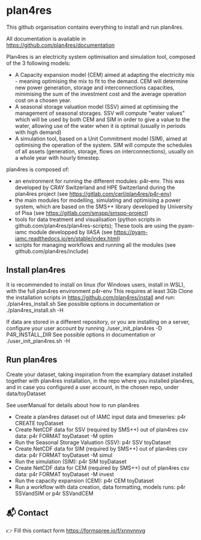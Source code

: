# plan4res

This github organisation contains everything to install and run plan4res.

All documentation is available in https://github.com/plan4res/documentation

Plan4res is an electricity system optimisation and simulation tool, composed of the 3 following models:

- A Capacity expansion model (CEM) aimed at adapting the electricity mix - meaning optimising the mix to fit to the demand. CEM will determine new power generation, storage and interconnections capacities, minimising the sum of the investment cost and the average operation cost on a chosen year.
- A seasonal storage valuation model (SSV) aimed at optimising the management of seasonal storages. SSV will compute "water values" which will be used by both CEM and SIM in order to give a value to the water, allowing use of the water when it is optimal (usually in periods with high demand) 
- A simulation tool, based on a Unit Commitment model (SIM), aimed at optimising the operation of the system. SIM will compute the schedules of all assets (generation, storage, flows on interconnections), usually on a whole year with hourly timestep.

plan4res is composed of:
- an environment for running the different modules: p4r-env. This was developed by CRAY Switzerland and HPE Switzerland during the plan4res project (see https://gitlab.com/cerl/plan4res/p4r-env)
- the main modules for modelling, simulating and optimising a power system, which are based on the SMS++ library developed by University of Pisa (see https://gitlab.com/smspp/smspp-project)
- tools for data treatment and visualisation (python scripts in github.com/plan4res/plan4res-scripts); These tools are using the pyam-iamc module developped by IIASA (see https://pyam-iamc.readthedocs.io/en/stable/index.html)
- scripts for managing workflows and running all the modules (see github.com/plan4res/include)

## Install plan4res
It is recommended to install on linux (for Windows users, install in WSL), with the full plan4res environment p4r-env
This requires at least 3Gb
Clone the installation scripts in https://github.com/plan4res/install and run:
    ./plan4res_install.sh 
See possible options in documentation or ./plan4res_install.sh -H

If data are stored in a different repository, or you are installing on a server, configure your user account by running
    ./user_init_plan4res -D P4R_INSTALL_DIR
See possible options in documentation or ./user_init_plan4res.sh -H

## Run plan4res
Create your dataset, taking inspiration from the examplary dataset installed together with plan4res installation, in the repo where you installed plan4res, and in case you configured a user account, in the chosen repo, under data/toyDataset

See userManual for details about how to run plan4res

- Create a plan4res dataset out of IAMC input data and timeseries: p4r CREATE toyDataset
- Create NetCDF data for SSV (required by SMS++) out of plan4res csv data: p4r FORMAT toyDataset -M optim
- Run the Seasonal Storage Valuation (SSV): p4r SSV toyDataset
- Create NetCDF data for SIM (required by SMS++) out of plan4res csv data: p4r FORMAT toyDataset -M simul
- Run the simulation (SIM): p4r SIM toyDataset
- Create NetCDF data for CEM (required by SMS++) out of plan4res csv data: p4r FORMAT toyDataset -M invest
- Run the capacity expansion (CEM): p4r CEM toyDataset
- Run a workflow with data creation, data formatting, models runs: p4r SSVandSIM   or p4r SSVandCEM


## 📬 Contact
👉 Fill this contact form https://formspree.io/f/xnnvnnvg 


